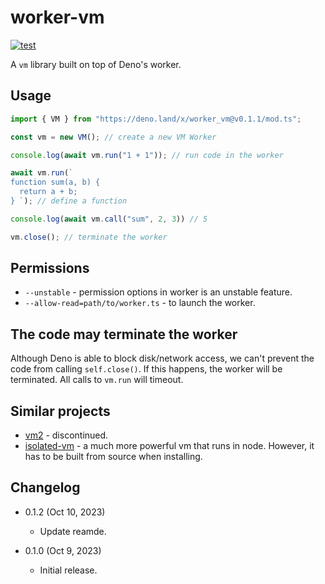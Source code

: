 worker-vm
=========

[![test](https://github.com/eight04/worker-vm/actions/workflows/test.yml/badge.svg)](https://github.com/eight04/worker-vm/actions/workflows/test.yml)

A `vm` library built on top of Deno's worker.

Usage
------

```ts
import { VM } from "https://deno.land/x/worker_vm@v0.1.1/mod.ts";

const vm = new VM(); // create a new VM Worker

console.log(await vm.run("1 + 1")); // run code in the worker

await vm.run(`
function sum(a, b) {
  return a + b;
} `); // define a function

console.log(await vm.call("sum", 2, 3)) // 5

vm.close(); // terminate the worker
```

Permissions
-----------

* `--unstable` - permission options in worker is an unstable feature.
* `--allow-read=path/to/worker.ts` - to launch the worker.

The code may terminate the worker
---------------------------------

Although Deno is able to block disk/network access, we can't prevent the code from calling `self.close()`. If this happens, the worker will be terminated. All calls to `vm.run` will timeout.

Similar projects
----------------

* [vm2](https://www.npmjs.com/package/vm2) - discontinued.
* [isolated-vm](https://github.com/laverdet/isolated-vm) - a much more powerful vm that runs in node. However, it has to be built from source when installing.

Changelog
---------

* 0.1.2 (Oct 10, 2023)

  - Update reamde.

* 0.1.0 (Oct 9, 2023)

  - Initial release.
